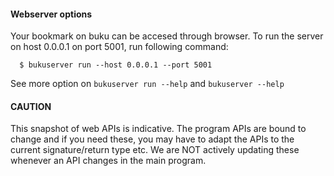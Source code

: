#### Webserver options

Your bookmark on buku can be accesed through browser. To run the server on host 0.0.0.1  on port 5001, run following command:

      $ bukuserver run --host 0.0.0.1 --port 5001

See more option on `bukuserver run --help` and `bukuserver --help`


#### CAUTION

This snapshot of web APIs is indicative. The program APIs are bound to change and if you need these, you may have to adapt the APIs to the current signature/return type etc. We are NOT actively updating these whenever an API changes in the main program.

